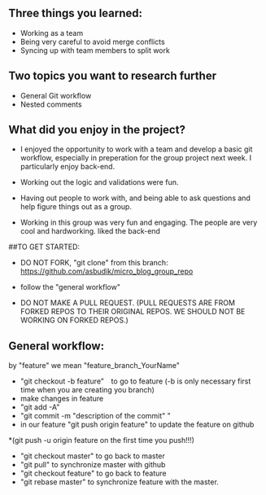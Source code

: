## Three things you learned:
  * Working as a team
  * Being very careful to avoid merge conflicts
  * Syncing up with team members to split work
  
## Two topics you want to research further
  * General Git workflow
  * Nested comments
  
## What did you enjoy in the project?
  * I enjoyed the opportunity to work with a team and develop a basic git workflow,
  especially in preperation for the group project next week. I particularly enjoy back-end.
  
 * Working out the logic and validations were fun.
 
 * Having out people to work with, and being able to ask questions and help figure things out as a group.
 
 * Working in this group was very fun and engaging. The people are very cool and hardworking.
liked the back-end


##TO GET STARTED:
* DO NOT FORK, "git clone" from this branch: https://github.com/asbudik/micro_blog_group_repo
* follow the "general workflow"

*  DO NOT MAKE A PULL REQUEST. (PULL REQUESTS ARE FROM FORKED REPOS TO THEIR ORIGINAL REPOS. WE SHOULD NOT BE WORKING ON FORKED REPOS.)

## General workflow:
by "feature" we mean "feature_branch_YourName"

* "git checkout -b feature"  to go to feature (-b is only necessary first time when you are creating you branch)
*  make changes in feature
*  "git add -A"
*  "git commit -m "description of the commit" "
*  in our feature "git push origin feature" to update the feature on github

*(git push -u origin feature on the first time you push!!!)

*  "git checkout master" to go back to master
*  "git pull" to synchronize master with github
*  "git checkout feature" to go back to feature
*  "git rebase master" to synchronize feature with the master.
